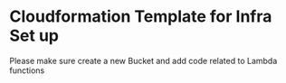 # Cloudformation Template for Infra Set up #

Please make sure create a new Bucket and add code related to Lambda functions 
